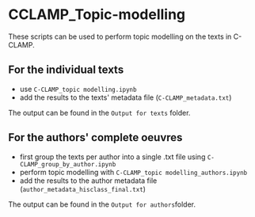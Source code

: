 # CCLAMP_Topic-modelling
These scripts can be used to perform topic modelling on the texts in C-CLAMP.

## For the individual texts
* use `C-CLAMP_topic modelling.ipynb`
* add the results to the texts' metadata file (`C-CLAMP_metadata.txt`)

The output can be found in the `Output for texts` folder.

## For the authors' complete oeuvres
* first group the texts per author into a single .txt file using `C-CLAMP_group_by_author.ipynb`
* perform topic modelling with `C-CLAMP_topic modelling_authors.ipynb`
* add the results to the author metadata file (`author_metadata_hisclass_final.txt`)

The output can be found in the `Output for authors`folder.
